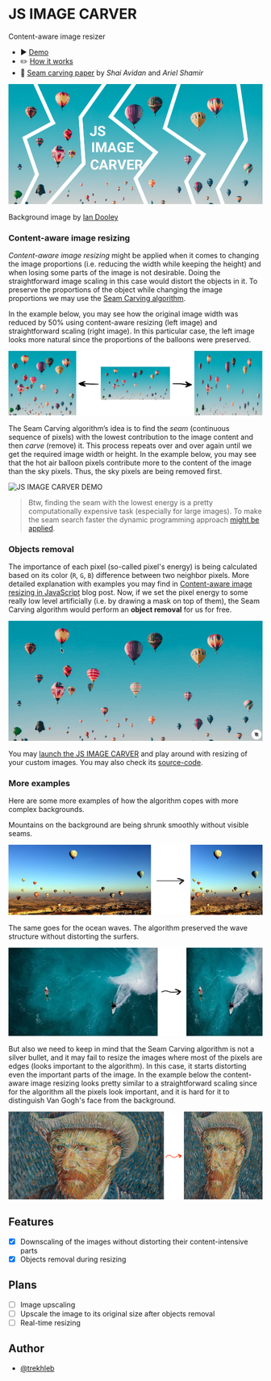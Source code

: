 # JS IMAGE CARVER

Content-aware image resizer

- ▶️ [️Demo](https://trekhleb.dev/js-image-carver/)
- ✏️ [How it works](https://trekhleb.dev/blog/2021/content-aware-image-resizing-in-javascript/)
- 📄 [Seam carving paper](https://perso.crans.org/frenoy/matlab2012/seamcarving.pdf) by *Shai Avidan* and *Ariel Shamir*

![JS IMAGE CARVER](public/site-meta-image.png)

Background image by [Ian Dooley](https://unsplash.com/@sadswim?utm_source=unsplash&utm_medium=referral&utm_content=creditCopyText)

### Content-aware image resizing

*Content-aware image resizing* might be applied when it comes to changing the image proportions (i.e. reducing the width while keeping the height) and when losing some parts of the image is not desirable. Doing the straightforward image scaling in this case would distort the objects in it. To preserve the proportions of the object while changing the image proportions we may use the [Seam Carving algorithm](https://perso.crans.org/frenoy/matlab2012/seamcarving.pdf).

In the example below, you may see how the original image width was reduced by 50% using content-aware resizing (left image) and straightforward scaling (right image). In this particular case, the left image looks more natural since the proportions of the balloons were preserved.

![Content-aware image resizing](public/demo-00-02.png)

The Seam Carving algorithm’s idea is to find the *seam* (continuous sequence of pixels) with the lowest contribution to the image content and then *carve* (remove) it. This process repeats over and over again until we get the required image width or height. In the example below, you may see that the hot air balloon pixels contribute more to the content of the image than the sky pixels. Thus, the sky pixels are being removed first.

![JS IMAGE CARVER DEMO](public/demo-01.gif)

> Btw, finding the seam with the lowest energy is a pretty computationally expensive task (especially for large images). To make the seam search faster the dynamic programming approach [might be applied](https://trekhleb.dev/blog/2021/content-aware-image-resizing-in-javascript/).

### Objects removal

The importance of each pixel (so-called pixel's energy) is being calculated based on its color (`R`, `G`, `B`) difference between two neighbor pixels. More detailed explanation with examples you may find in [Content-aware image resizing in JavaScript](https://trekhleb.dev/blog/2021/content-aware-image-resizing-in-javascript/) blog post. Now, if we set the pixel energy to some really low level artificially (i.e. by drawing a mask on top of them), the Seam Carving algorithm would perform an **object removal** for us for free.

![JS IMAGE CARVER OBJECT REMOVAL DEMO](public/demo-02.gif)

You may [launch the JS IMAGE CARVER](https://trekhleb.dev/js-image-carver/) and play around with resizing of your custom images. You may also check its [source-code](https://github.com/trekhleb/js-image-carver/tree/main/src/utils).

### More examples

Here are some more examples of how the algorithm copes with more complex backgrounds.

Mountains on the background are being shrunk smoothly without visible seams.

![Resizing demo with more complex backgrounds](public/demo-01.png)

The same goes for the ocean waves. The algorithm preserved the wave structure without distorting the surfers.

![Resizing demo with more complex backgrounds](public/demo-02.png)

But also we need to keep in mind that the Seam Carving algorithm is not a silver bullet, and it may fail to resize the images where most of the pixels are edges (looks important to the algorithm). In this case, it starts distorting even the important parts of the image. In the example below the content-aware image resizing looks pretty similar to a straightforward scaling since for the algorithm all the pixels look important, and it is hard for it to distinguish Van Gogh's face from the background.
  
![Example when the algorithm does not work as expected](public/demo-03.png)
  
## Features
  
- [x] Downscaling of the images without distorting their content-intensive parts
- [x] Objects removal during resizing
  
## Plans
  
- [ ] Image upscaling
- [ ] Upscale the image to its original size after objects removal
- [ ] Real-time resizing
  
## Author
  
- [@trekhleb](https://trekhleb.dev)
 